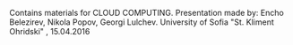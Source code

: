 Contains materials for CLOUD COMPUTING. Presentation made by: Encho Belezirev, Nikola Popov, Georgi Lulchev.
University of Sofia "St. Kliment Ohridski" , 15.04.2016
